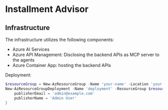 # Installment Advisor

## Infrastructure

The infrastructure utilizes the following components:

* Azure AI Services
* Azure API Management: Disclosing the backend APIs as MCP server to the agents
* Azure Container App: hosting the backend APIs

Deployment:

```powershell
$resourceGroup = New-AzResourceGroup -Name 'your-name' -Location 'your-location'
New-AzResourceGroupDeployment -Name 'deployment' -ResourceGroup $resourceGroup.ResourceGroupName -TemplateFile infra/main.bicep -TemplateParameters -TemplateParameterObject @{
    publisherEmail = 'admin@example.com'
    publisherName = 'Admin User'
}
```